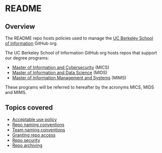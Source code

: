 # README

## Overview

The README repo hosts policies used to manage the [UC Berkeley School of Information](https://www.ischool.berkeley.edu) GitHub org.

The UC Berkeley School of Information GitHub org hosts repos that support our degree programs:

* [Master of Information and Cybersecurity](https://ischoolonline.berkeley.edu/cybersecurity) (MICS)
* [Master of Information and Data Science](https://ischoolonline.berkeley.edu/data-science) (MIDS)
* [Master of Information Management and Systems](https://www.ischool.berkeley.edu/programs/mims) (MIMS)

These programs will be referred to hereafter by the acronyms MICS, MIDS and MIMS.

## Topics covered

* [Acceptable use policy](policies/Acceptable_use_policy.md)
* [Repo naming conventions](policies/Repo_naming_conventions.md)
* [Team naming conventions](policies/Team_naming_conventions.md)
* [Granting repo access](policies/Granting_repo_access.md)
* [Repo security](policies/Repo_security.md)
* [Repo archiving](policies/Repo_archiving.md)
